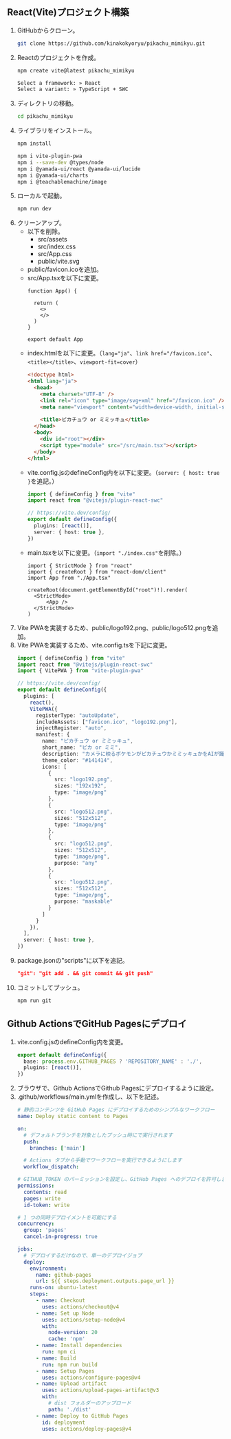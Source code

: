 ## React(Vite)プロジェクト構築
1. GitHubからクローン。
    ```sh
    git clone https://github.com/kinakokyoryu/pikachu_mimikyu.git
    ```
1. Reactのプロジェクトを作成。
    ```sh
    npm create vite@latest pikachu_mimikyu
    ```
    ```sh
    Select a framework: » React
    Select a variant: » TypeScript + SWC
    ```
1. ディレクトリの移動。
    ```sh
    cd pikachu_mimikyu
    ```
1. ライブラリをインストール。
    ```sh
    npm install
    ```
    ```sh
    npm i vite-plugin-pwa
    npm i --save-dev @types/node
    npm i @yamada-ui/react @yamada-ui/lucide
    npm i @yamada-ui/charts
    npm i @teachablemachine/image
    ```
1. ローカルで起動。
    ```sh
    npm run dev
    ```
1. クリーンアップ。
    - 以下を削除。
        - src/assets
        - src/index.css
        - src/App.css
        - public/vite.svg
    - public/favicon.icoを追加。
    - src/App.tsxを以下に変更。
        ```tsx
        function App() {

          return (
            <>
            </>
          )
        }

        export default App
        ```
    - index.htmlを以下に変更。（`lang="ja"`、`link href="/favicon.ico"`、`<title></title>`、`viewport-fit=cover`）
        ```html
        <!doctype html>
        <html lang="ja">
          <head>
            <meta charset="UTF-8" />
            <link rel="icon" type="image/svg+xml" href="/favicon.ico" />
            <meta name="viewport" content="width=device-width, initial-scale=1.0, viewport-fit=cover" />
            
            <title>ピカチュウ or ミミッキュ</title>
          </head>
          <body>
            <div id="root"></div>
            <script type="module" src="/src/main.tsx"></script>
          </body>
        </html>
        ```
    - vite.config.jsのdefineConfig内を以下に変更。（`server: { host: true }`を追記。）
        ```ts
        import { defineConfig } from "vite"
        import react from "@vitejs/plugin-react-swc"

        // https://vite.dev/config/
        export default defineConfig({
          plugins: [react()],
          server: { host: true },
        })
        ```
    - main.tsxを以下に変更。（`import "./index.css"`を削除。）
        ```tsx
        import { StrictMode } from "react"
        import { createRoot } from "react-dom/client"
        import App from "./App.tsx"

        createRoot(document.getElementById("root")!).render(
          <StrictMode>
              <App />
          </StrictMode>
        )
        ```
1. Vite PWAを実装するため、public/logo192.png、public/logo512.pngを追加。
1. Vite PWAを実装するため、vite.config.tsを下記に変更。
    ```ts
    import { defineConfig } from "vite"
    import react from "@vitejs/plugin-react-swc"
    import { VitePWA } from "vite-plugin-pwa"

    // https://vite.dev/config/
    export default defineConfig({
      plugins: [
        react(),
        VitePWA({
          registerType: "autoUpdate",
          includeAssets: ["favicon.ico", "logo192.png"],
          injectRegister: "auto",
          manifest: {
            name: "ピカチュウ or ミミッキュ",
            short_name: "ピカ or ミミ",
            description: "カメラに映るポケモンがピカチュウかミミッキュかをAIが識別します！",
            theme_color: "#141414",
            icons: [
              {
                src: "logo192.png",
                sizes: "192x192",
                type: "image/png"
              },
              {
                src: "logo512.png",
                sizes: "512x512",
                type: "image/png"
              },
              {
                src: "logo512.png",
                sizes: "512x512",
                type: "image/png",
                purpose: "any"
              },
              {
                src: "logo512.png",
                sizes: "512x512",
                type: "image/png",
                purpose: "maskable"
              }
            ]
          }
        }),
      ],
      server: { host: true },
    })
    ```
1. package.jsonの"scripts"に以下を追記。
    ```json
    "git": "git add . && git commit && git push"
    ```
1. コミットしてプッシュ。
    ```sh
    npm run git
    ```

## Github ActionsでGitHub Pagesにデプロイ
1. vite.config.jsのdefineConfig内を変更。
    ```ts
    export default defineConfig({
      base: process.env.GITHUB_PAGES ? 'REPOSITORY_NAME' : './',
      plugins: [react()],
    })
    ```
1. ブラウザで、Github ActionsでGithub Pagesにデプロイするように設定。
1. .github/workflows/main.ymlを作成し、以下を記述。
    ```yml
    # 静的コンテンツを GitHub Pages にデプロイするためのシンプルなワークフロー
    name: Deploy static content to Pages

    on:
      # デフォルトブランチを対象としたプッシュ時にで実行されます
      push:
        branches: ['main']

      # Actions タブから手動でワークフローを実行できるようにします
      workflow_dispatch:

    # GITHUB_TOKEN のパーミッションを設定し、GitHub Pages へのデプロイを許可します
    permissions:
      contents: read
      pages: write
      id-token: write

    # 1 つの同時デプロイメントを可能にする
    concurrency:
      group: 'pages'
      cancel-in-progress: true

    jobs:
      # デプロイするだけなので、単一のデプロイジョブ
      deploy:
        environment:
          name: github-pages
          url: ${{ steps.deployment.outputs.page_url }}
        runs-on: ubuntu-latest
        steps:
          - name: Checkout
            uses: actions/checkout@v4
          - name: Set up Node
            uses: actions/setup-node@v4
            with:
              node-version: 20
              cache: 'npm'
          - name: Install dependencies
            run: npm ci
          - name: Build
            run: npm run build
          - name: Setup Pages
            uses: actions/configure-pages@v4
          - name: Upload artifact
            uses: actions/upload-pages-artifact@v3
            with:
              # dist フォルダーのアップロード
              path: './dist'
          - name: Deploy to GitHub Pages
            id: deployment
            uses: actions/deploy-pages@v4
    ```